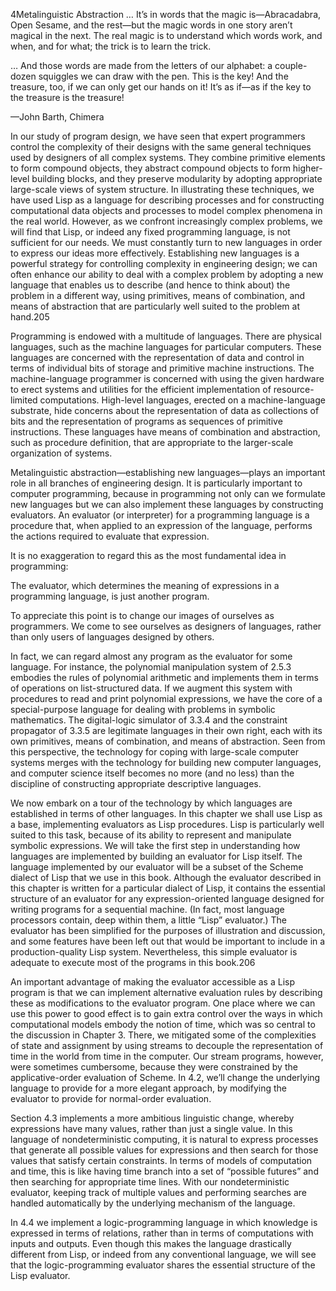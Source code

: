 4Metalinguistic Abstraction
… It’s in words that the magic is—Abracadabra, Open Sesame, and the rest—but the magic words in one story aren’t magical in the next. The real magic is to understand which words work, and when, and for what; the trick is to learn the trick.

… And those words are made from the letters of our alphabet: a couple-dozen squiggles we can draw with the pen. This is the key! And the treasure, too, if we can only get our hands on it! It’s as if—as if the key to the treasure is the treasure!

—John Barth, Chimera

In our study of program design, we have seen that expert programmers control the complexity of their designs with the same general techniques used by designers of all complex systems. They combine primitive elements to form compound objects, they abstract compound objects to form higher-level building blocks, and they preserve modularity by adopting appropriate large-scale views of system structure. In illustrating these techniques, we have used Lisp as a language for describing processes and for constructing computational data objects and processes to model complex phenomena in the real world. However, as we confront increasingly complex problems, we will find that Lisp, or indeed any fixed programming language, is not sufficient for our needs. We must constantly turn to new languages in order to express our ideas more effectively. Establishing new languages is a powerful strategy for controlling complexity in engineering design; we can often enhance our ability to deal with a complex problem by adopting a new language that enables us to describe (and hence to think about) the problem in a different way, using primitives, means of combination, and means of abstraction that are particularly well suited to the problem at hand.205

Programming is endowed with a multitude of languages. There are physical languages, such as the machine languages for particular computers. These languages are concerned with the representation of data and control in terms of individual bits of storage and primitive machine instructions. The machine-language programmer is concerned with using the given hardware to erect systems and utilities for the efficient implementation of resource-limited computations. High-level languages, erected on a machine-language substrate, hide concerns about the representation of data as collections of bits and the representation of programs as sequences of primitive instructions. These languages have means of combination and abstraction, such as procedure definition, that are appropriate to the larger-scale organization of systems.

Metalinguistic abstraction—establishing new languages—plays an important role in all branches of engineering design. It is particularly important to computer programming, because in programming not only can we formulate new languages but we can also implement these languages by constructing evaluators. An evaluator (or interpreter) for a programming language is a procedure that, when applied to an expression of the language, performs the actions required to evaluate that expression.

It is no exaggeration to regard this as the most fundamental idea in programming:

The evaluator, which determines the meaning of expressions in a programming language, is just another program.

To appreciate this point is to change our images of ourselves as programmers. We come to see ourselves as designers of languages, rather than only users of languages designed by others.

In fact, we can regard almost any program as the evaluator for some language. For instance, the polynomial manipulation system of 2.5.3 embodies the rules of polynomial arithmetic and implements them in terms of operations on list-structured data. If we augment this system with procedures to read and print polynomial expressions, we have the core of a special-purpose language for dealing with problems in symbolic mathematics. The digital-logic simulator of 3.3.4 and the constraint propagator of 3.3.5 are legitimate languages in their own right, each with its own primitives, means of combination, and means of abstraction. Seen from this perspective, the technology for coping with large-scale computer systems merges with the technology for building new computer languages, and computer science itself becomes no more (and no less) than the discipline of constructing appropriate descriptive languages.

We now embark on a tour of the technology by which languages are established in terms of other languages. In this chapter we shall use Lisp as a base, implementing evaluators as Lisp procedures. Lisp is particularly well suited to this task, because of its ability to represent and manipulate symbolic expressions. We will take the first step in understanding how languages are implemented by building an evaluator for Lisp itself. The language implemented by our evaluator will be a subset of the Scheme dialect of Lisp that we use in this book. Although the evaluator described in this chapter is written for a particular dialect of Lisp, it contains the essential structure of an evaluator for any expression-oriented language designed for writing programs for a sequential machine. (In fact, most language processors contain, deep within them, a little “Lisp” evaluator.) The evaluator has been simplified for the purposes of illustration and discussion, and some features have been left out that would be important to include in a production-quality Lisp system. Nevertheless, this simple evaluator is adequate to execute most of the programs in this book.206

An important advantage of making the evaluator accessible as a Lisp program is that we can implement alternative evaluation rules by describing these as modifications to the evaluator program. One place where we can use this power to good effect is to gain extra control over the ways in which computational models embody the notion of time, which was so central to the discussion in Chapter 3. There, we mitigated some of the complexities of state and assignment by using streams to decouple the representation of time in the world from time in the computer. Our stream programs, however, were sometimes cumbersome, because they were constrained by the applicative-order evaluation of Scheme. In 4.2, we’ll change the underlying language to provide for a more elegant approach, by modifying the evaluator to provide for normal-order evaluation.

Section 4.3 implements a more ambitious linguistic change, whereby expressions have many values, rather than just a single value. In this language of nondeterministic computing, it is natural to express processes that generate all possible values for expressions and then search for those values that satisfy certain constraints. In terms of models of computation and time, this is like having time branch into a set of “possible futures” and then searching for appropriate time lines. With our nondeterministic evaluator, keeping track of multiple values and performing searches are handled automatically by the underlying mechanism of the language.

In 4.4 we implement a logic-programming language in which knowledge is expressed in terms of relations, rather than in terms of computations with inputs and outputs. Even though this makes the language drastically different from Lisp, or indeed from any conventional language, we will see that the logic-programming evaluator shares the essential structure of the Lisp evaluator.